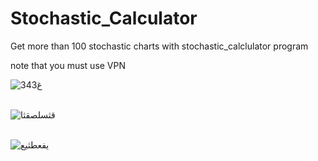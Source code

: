# Stochastic_Calculator

Get more than 100 stochastic charts with stochastic_calclulator program

note that you must use VPN



![34غ3](https://user-images.githubusercontent.com/37404187/122449711-6b3e2180-cfbb-11eb-8ede-1c524dacb58e.PNG)
<br>
<br>


![قثسلصقثا](https://user-images.githubusercontent.com/37404187/122449738-72fdc600-cfbb-11eb-94e6-3459ff1a41b5.PNG)
<br>
<br>


![یفعطثیع](https://user-images.githubusercontent.com/37404187/122449747-75f8b680-cfbb-11eb-88a9-9f2f1b1d7a72.PNG)
<br>
<br>

